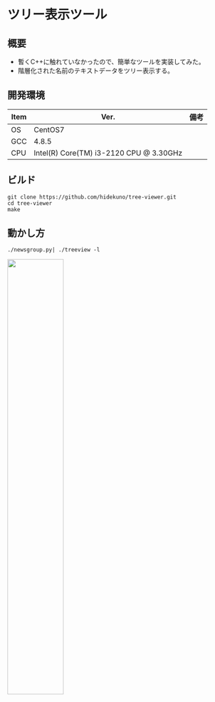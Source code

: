 
ツリー表示ツール
=================

## 概要
- 暫くC++に触れていなかったので、簡単なツールを実装してみた。
- 階層化された名前のテキストデータをツリー表示する。

## 開発環境
| Item   | Ver. |備考|
|--------|--------|--------|
| OS     | CentOS7 | |
| GCC    | 4.8.5||
| CPU    | Intel(R) Core(TM) i3-2120 CPU @ 3.30GHz |

## ビルド
```
git clone https://github.com/hidekuno/tree-viewer.git
cd tree-viewer
make
```

## 動かし方
```
./newsgroup.py| ./treeview -l
```
<img src="https://user-images.githubusercontent.com/22115777/66184854-64bd2880-e6b8-11e9-863e-867540098065.png" width=50%>

